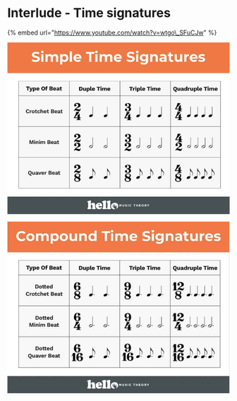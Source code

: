 # Interlude - Time signatures

{% embed url="https://www.youtube.com/watch?v=wtgo\_SFuCJw" %}



![](.gitbook/assets/simple-time-signature-chart.jpg)

![](.gitbook/assets/compound-time-signature-chart.jpg)


